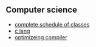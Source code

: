 ## Computer science

* [complete schedule of classes](https://enr-apps.as.cmu.edu/open/SOC/SOCServlet/completeSchedule)
* [c lang](https://www.cs.cmu.edu/~guna/15-123S11/Lectures/PPT/)
* [optimizeing compiler](https://www.cs.cmu.edu/afs/cs/academic/class/15745-s12/public/lectures/L27-Data-Prefetching.pdf)

